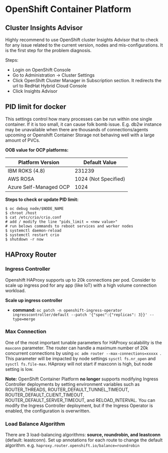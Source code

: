 # OpenShift Container Platform

## Cluster Insights Advisor

Highly recommend to use OpenShift cluster Insights Advisor that to check for any issue related to the current version, nodes and mis-configurations. It is the first step for the problem diagnosis. 

Steps:

- Login on OpenShift Console
- Go to Administration -> Cluster Settings
- Click OpenShift Cluster Manager in Subscription section. It redirects the url to RedHat Hybrid Cloud Console
- Click Insights Advisor

## PID limit for docker

This settings control how many processes can be run within one single container. If it is too small, it can cause folk bomb issue. E.g. db2w instance may be unavailable when there are thousands of connections/agents upcoming or Openshift Container Storage not behaving well with a large amount of PVCs. 


**OOB value for OCP platforms:**

| Platform Version       | Default Value |
|------------------------|---------------|
| IBM ROKS (4.8)         | 231239        |
| AWS ROSA               | 1024 (Not Specified) |
| Azure Self-Managed OCP | 1024          |

**Steps to check or update PID limit:**
```
$ oc debug node/$NODE_NAME
$ chroot /host
$ cat /etc/crio/crio.conf
# add / modify the line "pids_limit = <new value>"
# run belows commands to reboot services and worker nodes
$ systemctl daemon-reload
$ systemctl restart crio
$ shutdown -r now
```

## HAProxy Router

### Ingress Controller

Openshift HAProxy supports up to 20k connections per pod. Consider to scale up ingress pod for any app (like IoT) with a high volume connection workload. 

**Scale up ingress controller**

- **command:**  `oc patch -n openshift-ingress-operator ingresscontroller/default --patch '{"spec":{"replicas": 3}}' --type=merge`


### Max Connection

One of the most important tunable parameters for HAProxy scalability is the `maxconn` parameter. The router can handle a maximum number of 20k concurrent connections by using `oc adm router --max-connections=xxxxx `. This parameter will be impacted by node settings `sysctl fs.nr_open` and `sysctl fs.file-max`. HAproxy will not start if maxconn is high, but node setting is low. 


**Note:** OpenShift Container Platform **no longer** supports modifying Ingress Controller deployments by setting environment variables such as ROUTER_THREADS, ROUTER_DEFAULT_TUNNEL_TIMEOUT, ROUTER_DEFAULT_CLIENT_TIMEOUT, ROUTER_DEFAULT_SERVER_TIMEOUT, and RELOAD_INTERVAL. You can modify the Ingress Controller deployment, but if the Ingress Operator is enabled, the configuration is overwritten.



### Load Balance Algorithm

There are 3 load-balancing algorithms: **source, roundrobin, and leastconn** (default: leastconn). Set up annotations for each route to change the default algorithm. e.g. `haproxy.router.openshift.io/balance=roundrobin`

